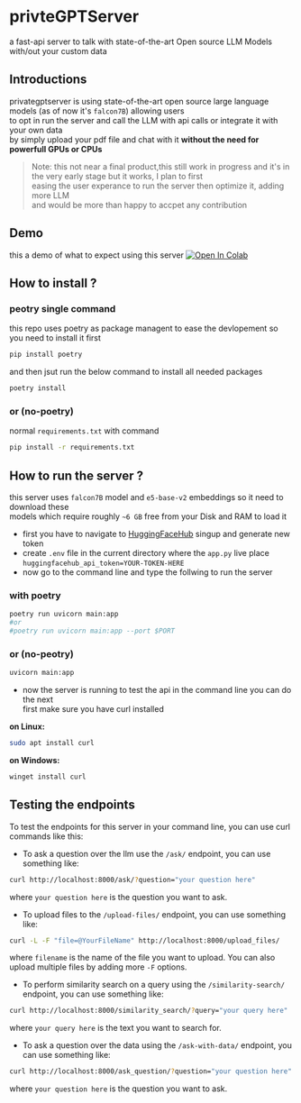 # privteGPTServer
a fast-api server to talk with state-of-the-art Open source LLM Models with/out your custom data


## Introductions
privategptserver is using state-of-the-art open source large language models (as of now it's `falcon7B`) allowing users   
to opt in run the server and call the LLM with api calls or integrate it with your own data   
by simply upload your pdf file and chat with it **without the need for powerfull GPUs or CPUs**

> Note: this not near a final product,this still work in progress and it's in the very early stage but it works, I plan to first  
>  easing the user experance to run the server then optimize it, adding more LLM  
>  and would be more than happy to accpet any contribution  
## Demo
this a demo of what to expect using this server  [![Open In Colab](https://colab.research.google.com/assets/colab-badge.svg)](https://colab.research.google.com/drive/1pRNiVFJs5uJ5OZnhqpJ4sauTL53wtR1e#scrollTo=mC4FRTcQHH4E)
## How to install ?
### peotry single command
this repo uses poetry as package managent to ease the devlopement so you need to install it first
```bash
pip install poetry
```
and then jsut run the below command to install all needed packages
```bash
poetry install
```
### or  (no-poetry)   
normal `requirements.txt` with command 
```bash
pip install -r requirements.txt
```
## How to run the server ?
this server uses `falcon7B` model and `e5-base-v2` embeddings so it need to download these  
models which require roughly `~6 GB` free from your Disk and RAM to load it   
- first you have to navigate to [HuggingFaceHub](https://huggingface.co/settings/tokens) singup and generate new token   
- create `.env` file in the current directory where the `app.py` live place `huggingfacehub_api_token=YOUR-TOKEN-HERE`
- now go to the command line and type the follwing to run the server
### with poetry
```bash 
poetry run uvicorn main:app 
#or
#poetry run uvicorn main:app --port $PORT 
```
### or (no-peotry)
```bash
uvicorn main:app 
```
- now the server is running to test the api in the command line you can do the next  
first make sure you have curl installed   

**on Linux:**  
```bash 
sudo apt install curl 
```
**on Windows:**  
```bash 
winget install curl
```
## Testing the endpoints
To test the endpoints for this server in your command line, you can use curl commands like this:

- To ask a question over the llm use the `/ask/` endpoint, you can use something like:

```bash
curl http://localhost:8000/ask/?question="your question here"
```

where `your question here` is the question you want to ask.

- To upload files to the `/upload-files/` endpoint, you can use something like:

```bash
curl -L -F "file=@YourFileName" http://localhost:8000/upload_files/
```

where `filename` is the name of the file you want to upload. You can also upload multiple files by adding more `-F` options.

- To perform similarity search on a query using the `/similarity-search/` endpoint, you can use something like:

```bash
curl http://localhost:8000/similarity_search/?query="your query here"
```

where `your query here` is the text you want to search for.

- To ask a question over the data using the `/ask-with-data/` endpoint, you can use something like:

```bash
curl http://localhost:8000/ask_question/?question="your question here"
```

where `your question here` is the question you want to ask.


